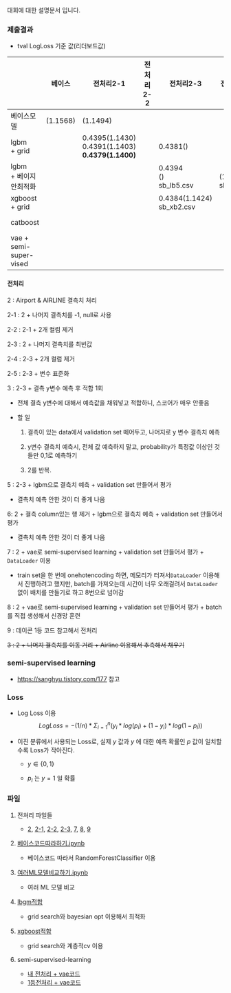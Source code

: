 대회에 대한 설명문서 입니다.



### 제출결과

+ tval LogLoss 기준 값(리더보드값)

|                             | 베이스   | 전처리2-1                                                  | 전처리2-2 | 전처리2-3                      | 전처리2-4                      | 전처리2-5 | 전처리3  | 전처리9 | 전처리10 |
| --------------------------- | -------- | ---------------------------------------------------------- | --------- | ------------------------------ | ------------------------------ | --------- | -------- | ---- | ---- |
| 베이스모델                  | (1.1568) | (1.1494)                                                   |           |                                |                                |           |          |      |      |
| lgbm<br />+ grid            |          | 0.4395(1.1430)<br />0.4391(1.1403)<br />**0.4379(1.1400)** |           | 0.4381()                       |                                |           | (1.9952) |      |      |
| lgbm <br />+ 베이지안최적화 |          |                                                            |           | 0.4394<br />()<br />sb_lb5.csv | <br />(1.1530)<br />sb_lb3.csv |           |          |      |      |
| xgboost<br />+ grid         |          |                                                            |           | 0.4384(1.1424)<br />sb_xb2.csv |                                |           |          |      |      |
| catboost                   |          |                                                            |           |                                |                                |           |          | 0.650(public)<br />0.638(private) | 0.649(public)<br />0.637(private) |
| vae + semi-super-vised | | | | | | | | | 1.064(public)<br />0.786(private) |



#### 전처리

2 : Airport & AIRLINE 결측치 처리

2-1 : 2 + 나머지 결측치를 -1, null로 사용

2-2 : 2-1 + 2개 컬럼 제거

2-3 : 2 + 나머지 결측치를 최빈값

2-4 : 2-3 + 2개 컬럼 제거

2-5 : 2-3 + 변수 표준화

3 : 2-3 + 결측 y변수 예측 후 적합 1회

+ 전체 결측 y변수에 대해서 예측값을 채워넣고 적합하니, 스코어가 매우 안좋음

+ 할 일

  1. 결측이 있는 data에서 validation set 떼어두고, 나머지로 y 변수 결측치 예측

  2. y변수 결측치 예측시, 전체 값 예측하지 말고, probability가 특정값 이상인 것들만 0,1로 예측하기

  3. 2를 반복.



5 : 2-3 + lgbm으로 결측치 예측 + validation set 만들어서 평가

+ 결측치 예측 안한 것이 더 좋게 나옴

6: 2 + 결측 column있는 행 제거 + lgbm으로 결측치 예측 + validation set 만들어서 평가

+ 결측치 예측 안한 것이 더 좋게 나옴

7 : 2 + vae로 semi-supervised learning + validation set 만들어서 평가 + `DataLoader` 이용

+ train set을 한 번에 onehotencoding 하면, 메모리가 터져서`DataLoader` 이용해서 진행하려고 했지만, batch를 가져오는데 시간이 너무 오래걸려서 `DataLoader` 없이 배치를 만들기로 하고 8번으로 넘어감

8 : 2  + vae로 semi-supervised learning + validation set 만들어서 평가 + batch를 직접 생성해서 신경망 훈련

9 : 데이콘 1등 코드 참고해서 전처리


~~3 : 2 + 나머지 결측치를 이동 거리 + Airline 이용해서 추측해서 채우기~~



### semi-supervised learning

+ https://sanghyu.tistory.com/177 참고



### Loss

+ Log Loss 이용
    $$
    Log Loss = - (1/n) * Σ_{i=1}^n (y_i * log(p_i) + (1 - y_i) * log(1 - p_i))
    $$

+ 이진 분류에서 사용되는 Loss로, 실제 $y$ 값과 $y$ 에 대한 예측 확률인 $p$ 값이 일치할수록 Loss가 작아진다.

    + $y \in \{0,1\}$

    + $p_i$ 는 $y=1$ 일 확률






### 파일

1. 전처리 파일들

   + [2](./전처리방법2.ipynb), [2-1](./전처리방법2-1.ipynb), [2-2](./전처리방법2-2.ipynb), [2-3](./전처리방법2-3.ipynb), [7](./전처리방법7.ipynb), [8](./전처리방법8.ipynb), [9](./전처리방법9.ipynb)

     

2. [베이스코드따라하기.ipynb](./베이스코드따라하기.ipynb)

   + 베이스코드 따라서 RandomForestClassifier 이용

     

3. [여러ML모델비교하기.ipynb](./여러ML모델비교하기.ipynb)
   + 여러 ML 모델 비교

4. [lbgm적합](./LGBM적합후제출.ipynb)
   + grid search와 bayesian opt 이용해서 최적화

5. [xgboost적합](./model_xgboost.ipynb)
   + grid search와 계층적cv 이용

6. semi-supervised-learning

   + [내 전처리 + vae코드](./semi-supervised-learning.ipynb)
   + [1등전처리 + vae코드](./semi-supervised-learning2.ipynb)


